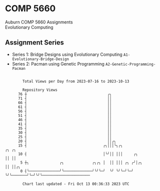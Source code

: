 # COMP 5660
Auburn COMP 5660 Assignments  
Evolutionary Computing

## Assignment Series
- Series 1: Bridge Designs using Evolutionary Computing `A1-Evolutionary-Bridge-Design`
- Series 2: Pacman using Genetic Programming `A2-Genetic-Programming-Pacman`

```

        Total Views per Day from 2023-07-16 to 2023-10-13

        Repository Views
      76 ┼                                     ╭╮
      71 ┤                                     ││
      66 ┤                                     ││
      61 ┤                                     ││
      56 ┤                                     ││
      51 ┤                                     ││
      46 ┤                                     ││
      41 ┤                                     ││
      35 ┤                                     ││
      30 ┤                                     ││
      25 ┤                                     ││
      20 ┤                                     ││╭╮
      15 ┤                                   ╭╮│││╰╮╭╮                ╭╮ ╭╮
      10 ┤                                   │╰╯││ │││     ╭╮         ││ ││
       5 ┼╮              ╭╮             ╭╮╭╮ │  ││ │││ ╭╮ ╭╯│╭╮       ││ ││╭╮
       0 ┤╰──────────────╯╰─────────────╯╰╯╰─╯  ╰╯ ╰╯╰─╯╰─╯ ╰╯╰───────╯╰─╯╰╯╰──────────────────────

        Chart last updated - Fri Oct 13 00:36:33 2023 UTC
        
```
